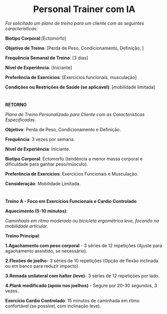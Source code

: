 <h1 align="center"> Personal Trainer com IA </h1>

*Foi solicitado um plano de treino  para um cliente com as seguintes características*:


**Biotipo Corporal**:[Ectomorfo]

**Objetivo de Treino**: [Perda de Peso, Condicionamento, Definição, ]

**Frequência Semanal de Treino**: [3 dias]

**Nível de Experiência**: [Iniciante]

**Preferência de Exercícios**: [Exercícios funcionais, musculação]

**Condições ou Restrições de Saúde (se aplicável)**: [mobilidade limitada]
#

**RETORNO**

*Plano de Treino Personalizado para Cliente com as Características Especificadas*.

**Objetivo**: Perda de Peso, Condicionamento e Definição.

**Frequência**: 3 vezes por semana.

**Nível de Experiência**: Iniciante.

**Biotipo Corporal**: Ectomorfo (tendência a menor massa corporal e dificuldade para ganhar peso/músculo).

**Preferência de Exercícios**: Exercícios Funcionais e Musculação.

**Consideração**: Mobilidade Limitada.

#

**Treino A - Foco em Exercícios Funcionais e Cardio Controlado**

**Aquecimento (5-10 minutos)**:
   
*Caminhada em ritmo moderado ou bicicleta ergométrica leve, focando na mobilidade articular.*
    
**Treino Principal**:
   
  **1.Agachamento com peso corporal** - 3 séries de 12 repetições (Ajuste para agachamento assistido, se necessário).
   
  **2.Flexões de joelho**- 3 séries de 10 repetições (Opção de flexão inclinada ou em banco para reduzir impacto).
    
  **3.Remada unilateral com halter (leve)**- 3 séries de 12 repetições por lado.
    
  **4.Plank modificado (apoio nos joelhos)** - Segure por 20-30 segundos, 3 vezes.

**Exercício Cardio Controlado**:
15 minutos de caminhada em ritmo confortável (se possível, com inclinação leve).
